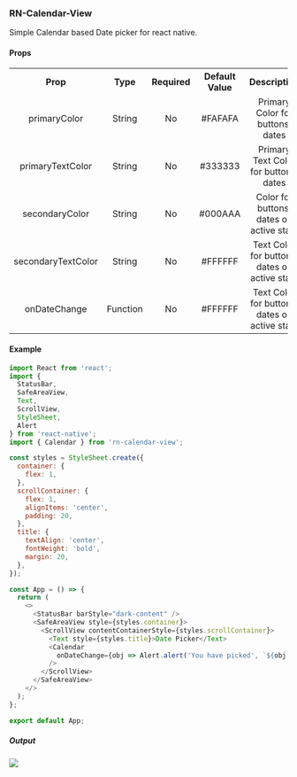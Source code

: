 ### **RN-Calendar-View**

Simple Calendar based Date picker for react native.

#### **Props**

<table style="text-align: center;">
  <tr>
    <th>Prop</th>
    <th>Type</th>
    <th>Required</th>
    <th>Default Value</th>
    <th>Description</th>
  </tr>
  <tr>
    <td>primaryColor</td>
    <td>String</td>
    <td>No</td>
    <td>#FAFAFA</td>
    <td>Primary Color for buttons, dates</td>
  </tr>
  <tr>
    <td>primaryTextColor</td>
    <td>String</td>
    <td>No</td>
    <td>#333333</td>
    <td>Primary Text Color for buttons, dates</td>
  </tr>
  <tr>
    <td>secondaryColor</td>
    <td>String</td>
    <td>No</td>
    <td>#000AAA</td>
    <td>Color for buttons, dates on active state</td>
  </tr>
  <tr>
    <td>secondaryTextColor</td>
    <td>String</td>
    <td>No</td>
    <td>#FFFFFF</td>
    <td>Text Color for buttons, dates on active state</td>
  </tr>
  <tr>
    <td>onDateChange</td>
    <td>Function</td>
    <td>No</td>
    <td>#FFFFFF</td>
    <td>Text Color for buttons, dates on active state</td>
  </tr>
</table>

#### **Example**

```javascript
import React from 'react';
import {
  StatusBar,
  SafeAreaView,
  Text,
  ScrollView,
  StyleSheet,
  Alert
} from 'react-native';
import { Calendar } from 'rn-calendar-view';

const styles = StyleSheet.create({
  container: {
    flex: 1,
  },
  scrollContainer: {
    flex: 1,
    alignItems: 'center',
    padding: 20,
  },
  title: {
    textAlign: 'center',
    fontWeight: 'bold',
    margin: 20,
  },
});

const App = () => {
  return (
    <>
      <StatusBar barStyle="dark-content" />
      <SafeAreaView style={styles.container}>
        <ScrollView contentContainerStyle={styles.scrollContainer}>
          <Text style={styles.title}>Date Picker</Text>
          <Calendar
            onDateChange={obj => Alert.alert('You have picked', `${obj.date}-${obj.month}-${obj.year}`)}
          />
        </ScrollView>
      </SafeAreaView>
    </>
  );
};

export default App;
```

##### **Output**
![](/demo.gif)